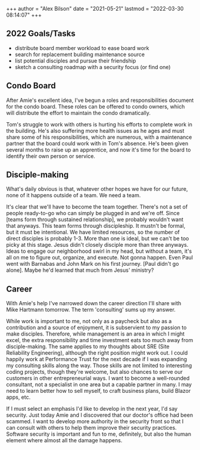 +++
author = "Alex Bilson"
date = "2021-05-21"
lastmod = "2022-03-30 08:14:07"
+++

## 2022 Goals/Tasks

- distribute board member workload to ease board work
- search for replacement building maintenance source
- list potential disciples and pursue their friendship
- sketch a consulting roadmap with a security focus (or find one)

## Condo Board

After Amie's excellent idea, I've begun a roles and responsibilities document for the condo board. These roles can be offered to condo owners, which will distribute the effort to maintain the condo dramatically.

Tom's struggle to work with others is hurting his efforts to complete work in the building. He's also suffering more health issues as he ages and must share some of his responsibilities, which are numerous, with a maintenance partner that the board could work with in Tom's absence. He's been given several months to raise up an apprentice, and now it's time for the board to identify their own person or service.

## Disciple-making

What's daily obvious is that, whatever other hopes we have for our future, none of it happens outside of a team. We need a team.

It's clear that we'll have to become the team together. There's not a set of people ready-to-go who can simply be plugged in and we're off. Since [teams form through sustained relationship], we probably wouldn't want that anyways. This team forms through discipleship. It mustn't be formal, but it must be intentional. We have limited resources, so the number of direct disciples is probably 1-3. More than one is ideal, but we can't be too picky at this stage. Jesus didn't closely disciple more than three anyways. Ideas to engage our neighborhood swirl in my head, but without a team, it's all on me to figure out, organize, and execute. Not gonna happen. Even Paul went with Barnabas and John Mark on his first journey. [Paul didn't go alone]. Maybe he'd learned that much from Jesus' ministry?

## Career

With Amie's help I've narrowed down the career direction I'll share with Mike Hartmann tomorrow. The term 'consulting' sums up my answer.

While work is important to me, not only as a paycheck but also as a contribution and a source of enjoyment, it is subservient to my passion to make disciples. Therefore, while management is an area in which I might excel, the extra responsibility and time investment eats too much away from disciple-making. The same applies to my thoughts about SRE (Site Reliability Engineering), although the right position might work out. I could happily work at Performance Trust for the next decade if I was expanding my consulting skills along the way. Those skills are not limited to interesting coding projects, though they're welcome, but also chances to serve our customers in other entrepreneurial ways. I want to become a well-rounded consultant, not a specialist in one area but a capable partner in many. I may need to learn better how to sell myself, to craft business plans, build Blazor apps, etc.

If I must select an emphasis I'd like to develop in the next year, I'd say security. Just today Amie and I discovered that our doctor's office had been scammed. I want to develop more authority in the security front so that I can consult with others to help them improve their security practices. Software security is important and fun to me, definitely, but also the human element where almost all the damage happens.
